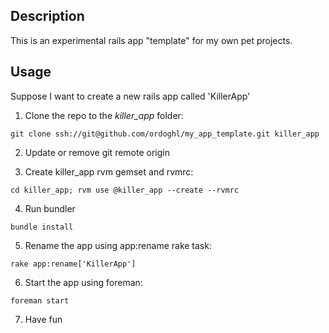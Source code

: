 Description
-----------

This is an experimental rails app "template" for my own pet projects.

Usage
-----

Suppose I want to create a new rails app called 'KillerApp'

1. Clone the repo to the *killer_app* folder:
```shell
git clone ssh://git@github.com/ordoghl/my_app_template.git killer_app
```

2. Update or remove git remote origin

3. Create killer_app rvm gemset and rvmrc:
```shell
cd killer_app; rvm use @killer_app --create --rvmrc
```

4. Run bundler
```shell
bundle install
```

5. Rename the app using app:rename rake task:
```shell
rake app:rename['KillerApp']
```

6. Start the app using foreman:
```shell
foreman start
```

7. Have fun


